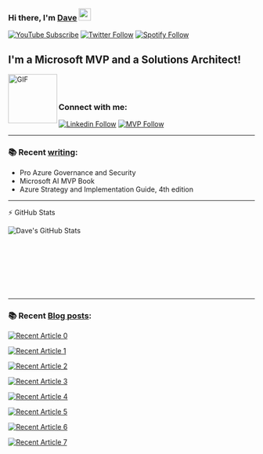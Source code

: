 
### Hi there, I'm [Dave](https://linkedin.com/in/daverndn) <img src="https://media.giphy.com/media/hvRJCLFzcasrR4ia7z/giphy.gif" width="25px">


[![YouTube Subscribe](https://img.shields.io/badge/YouTube_@wikiazure-SUBSCRIBE-red?logo=youtube&style=for-the-badge&logoColor=red)](https://www.youtube.com/wikiazure?sub_confirmation=1) 
[![Twitter Follow](https://img.shields.io/twitter/follow/daverndn?color=1DA1F2&logo=twitter&style=for-the-badge)](https://twitter.com/intent/follow?original_referer=https%3A%2F%2Fgithub.com%Fdaverndn&screen_name=dave)
[![Spotify Follow](https://img.shields.io/static/v1?label=&message=Spotify:AzureLate.Show&color=gray&logo=spotify&style=for-the-badge)](https://open.spotify.com/show/0gyMCBEF4uPCKHnpVV2AGF?si=zy64WYaZRRmR3vZqgDSH8Q)

## I'm a Microsoft MVP and a Solutions Architect!



<img align="left" width="100px" alt="GIF" src="https://mvp.microsoft.com/Content/Images/mvp-banner-fb.jpg" />


<br /><br />

### Connect with me:
[![Linkedin Follow](https://img.shields.io/static/v1?label=&message=Linkedin&color=blue&logo=linkedin&style=for-the-badge)](https://linkedin.com/in/daverndn)
[![MVP Follow](https://img.shields.io/static/v1?label=&message=MicrosoftMVP&color=blue&logo=microsoft&style=for-the-badge)](https://mvp.microsoft.com/en-us/PublicProfile/5000671?fullName=David%20Rend%C3%B3n)


---

### 📚 Recent [writing](https://amazon.com/author/daverendon):
 - Pro Azure Governance and Security
 - Microsoft AI MVP Book
 - Azure Strategy and Implementation Guide, 4th edition

 
---

:zap: GitHub Stats

<img align="left" alt="Dave's GitHub Stats" src="https://github-readme-stats.vercel.app/api?username=daverendon&show_icons=true&hide_border=true&count_private=true" />




<br /><br />

<br /><br /><br /><br /><br />

---

### 📚 Recent [Blog posts](https://blog.azinsider.net):

<a target="_blank" href="https://github-readme-medium-recent-article.vercel.app/medium/@daverendon/0"><img src="https://github-readme-medium-recent-article.vercel.app/medium/@daverendon/0" alt="Recent Article 0"> 
 
 
<a target="_blank" href="https://github-readme-medium-recent-article.vercel.app/medium/@daverendon/1"><img src="https://github-readme-medium-recent-article.vercel.app/medium/@daverendon/1" alt="Recent Article 1"> 
 
 
<a target="_blank" href="https://github-readme-medium-recent-article.vercel.app/medium/@daverendon/2"><img src="https://github-readme-medium-recent-article.vercel.app/medium/@daverendon/2" alt="Recent Article 2"> 
 
<a target="_blank" href="https://github-readme-medium-recent-article.vercel.app/medium/@daverendon/3"><img src="https://github-readme-medium-recent-article.vercel.app/medium/@daverendon/3" alt="Recent Article 3"> 
  
<a target="_blank" href="https://github-readme-medium-recent-article.vercel.app/medium/@daverendon/4"><img src="https://github-readme-medium-recent-article.vercel.app/medium/@daverendon/4" alt="Recent Article 4"> 

<a target="_blank" href="https://github-readme-medium-recent-article.vercel.app/medium/@daverendon/5"><img src="https://github-readme-medium-recent-article.vercel.app/medium/@daverendon/5" alt="Recent Article 5">
 
<a target="_blank" href="https://github-readme-medium-recent-article.vercel.app/medium/@daverendon/6"><img src="https://github-readme-medium-recent-article.vercel.app/medium/@daverendon/6" alt="Recent Article 6">
 
<a target="_blank" href="https://github-readme-medium-recent-article.vercel.app/medium/@daverendon/7"><img src="https://github-readme-medium-recent-article.vercel.app/medium/@daverendon/7" alt="Recent Article 7">
    
 
    
      
      
      
      
      

<!--
**daveRendon/daverendon** is a ✨ _special_ ✨ repository because its `README.md` (this file) appears on your GitHub profile.

Here are some ideas to get you started:

- 🔭 I’m currently working on ...
- 🌱 I’m currently learning ...
- 👯 I’m looking to collaborate on ...
- 🤔 I’m looking for help with ...
- 💬 Ask me about ...
- 📫 How to reach me: ...
- 😄 Pronouns: ...
- ⚡ Fun fact: ...
-->
